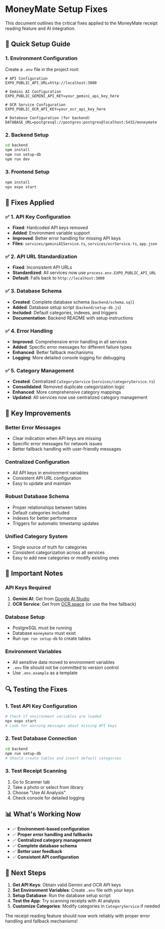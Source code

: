 # MoneyMate Setup Fixes

This document outlines the critical fixes applied to the MoneyMate receipt reading feature and AI integration.

## 🚀 **Quick Setup Guide**

### 1. **Environment Configuration**
Create a `.env` file in the project root:
```env
# API Configuration
EXPO_PUBLIC_API_URL=http://localhost:3000

# Gemini AI Configuration
EXPO_PUBLIC_GEMINI_API_KEY=your_gemini_api_key_here

# OCR Service Configuration
EXPO_PUBLIC_OCR_API_KEY=your_ocr_api_key_here

# Database Configuration (for backend)
DATABASE_URL=postgresql://postgres:postgres@localhost:5432/moneymate
```

### 2. **Backend Setup**
```bash
cd backend
npm install
npm run setup-db
npm run dev
```

### 3. **Frontend Setup**
```bash
npm install
npx expo start
```

## 🔧 **Fixes Applied**

### ✅ **1. API Key Configuration**
- **Fixed**: Hardcoded API keys removed
- **Added**: Environment variable support
- **Improved**: Better error handling for missing API keys
- **Files**: `services/geminiAIService.ts`, `services/ocrService.ts`, `app.json`

### ✅ **2. API URL Standardization**
- **Fixed**: Inconsistent API URLs
- **Standardized**: All services now use `process.env.EXPO_PUBLIC_API_URL`
- **Default**: Falls back to `http://localhost:3000`

### ✅ **3. Database Schema**
- **Created**: Complete database schema (`backend/schema.sql`)
- **Added**: Database setup script (`backend/setup-db.js`)
- **Included**: Default categories, indexes, and triggers
- **Documentation**: Backend README with setup instructions

### ✅ **4. Error Handling**
- **Improved**: Comprehensive error handling in all services
- **Added**: Specific error messages for different failure types
- **Enhanced**: Better fallback mechanisms
- **Logging**: More detailed console logging for debugging

### ✅ **5. Category Management**
- **Created**: Centralized `CategoryService` (`services/categoryService.ts`)
- **Consolidated**: Removed duplicate categorization logic
- **Enhanced**: More comprehensive category mappings
- **Updated**: All services now use centralized category management

## 🎯 **Key Improvements**

### **Better Error Messages**
- Clear indication when API keys are missing
- Specific error messages for network issues
- Better fallback handling with user-friendly messages

### **Centralized Configuration**
- All API keys in environment variables
- Consistent API URL configuration
- Easy to update and maintain

### **Robust Database Schema**
- Proper relationships between tables
- Default categories included
- Indexes for better performance
- Triggers for automatic timestamp updates

### **Unified Category System**
- Single source of truth for categories
- Consistent categorization across all services
- Easy to add new categories or modify existing ones

## 🚨 **Important Notes**

### **API Keys Required**
1. **Gemini AI**: Get from [Google AI Studio](https://aistudio.google.com/)
2. **OCR Service**: Get from [OCR.space](https://ocr.space/) (or use the free fallback)

### **Database Setup**
- PostgreSQL must be running
- Database `moneymate` must exist
- Run `npm run setup-db` to create tables

### **Environment Variables**
- All sensitive data moved to environment variables
- `.env` file should not be committed to version control
- Use `.env.example` as a template

## 🔍 **Testing the Fixes**

### **1. Test API Key Configuration**
```bash
# Check if environment variables are loaded
npx expo start
# Look for warning messages about missing API keys
```

### **2. Test Database Connection**
```bash
cd backend
npm run setup-db
# Should create tables and insert default categories
```

### **3. Test Receipt Scanning**
1. Go to Scanner tab
2. Take a photo or select from library
3. Choose "Use AI Analysis"
4. Check console for detailed logging

## 📊 **What's Working Now**

- ✅ **Environment-based configuration**
- ✅ **Proper error handling and fallbacks**
- ✅ **Centralized category management**
- ✅ **Complete database schema**
- ✅ **Better user feedback**
- ✅ **Consistent API configuration**

## 🎉 **Next Steps**

1. **Get API Keys**: Obtain valid Gemini and OCR API keys
2. **Set Environment Variables**: Create `.env` file with your keys
3. **Setup Database**: Run the database setup script
4. **Test the App**: Try scanning receipts with AI analysis
5. **Customize Categories**: Modify categories in `CategoryService` if needed

The receipt reading feature should now work reliably with proper error handling and fallback mechanisms!
